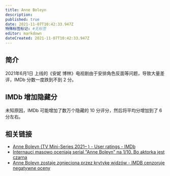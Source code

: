 ```yaml
---
title: Anne Boleyn
description: 
published: true
date: 2021-11-07T10:42:33.947Z
特殊标签标记: #无标签
editor: markdown
dateCreated: 2021-11-07T10:42:33.947Z
---
```


## 简介

2021年6月1日 上线的《安妮 博林》电视剧由于安排角色反面等问题，导致大量差评，IMDb 分数一度跌到不到 2 分。

## IMDb 增加隐藏分

未知原因，IMDb 可能增加了数万个隐藏的 10 分评分，然后将平均分增加到了 6 分左右。

## 相关链接

+ [Anne Boleyn (TV Mini-Series 2021– ) - User ratings - IMDb](https://web.archive.org/web/20210613013135/https://www.imdb.com/title/tt13406036/ratings?ref_=tt_ov_rt#void)
+ [Internauci masowo oceniają serial "Anne Boleyn" na 1/10. Bo aktorka jest czarna](https://web.archive.org/web/20210615070831/https://spidersweb.pl/rozrywka/2021/06/15/serial-anna-boleyn-imdb-review-bombing)
+ [Anne Boleyn zostaje zgnieciona przez krytykę widzów - IMDB cenzoruje negatywne oceny](https://web.archive.org/web/20210617143411/https://pl.ign.com/anne-boleyn/40561/news/anne-boleyn-zostaje-zgnieciona-przez-krytyke-widzow-imdb-cenzoruje-negatywne-oceny)
